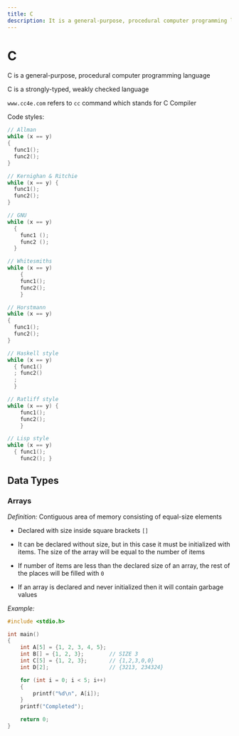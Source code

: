 ```yaml
---
title: C
description: It is a general-purpose, procedural computer programming language.
---
```


# C

C is a general-purpose, procedural computer programming language

C is a strongly-typed, weakly checked language

`www.cc4e.com` refers to `cc` command which stands for C Compiler

Code styles:

```c
// Allman
while (x == y)
{
  func1();
  func2();
}

// Kernighan & Ritchie
while (x == y) {
  func1();
  func2();
}

// GNU
while (x == y) 
  {
    func1 ();
    func2 ();
  }

// Whitesmiths
while (x == y) 
    {
    func1();
    func2();
    }

// Horstmann
while (x == y) 
{
  func1();
  func2();
}

// Haskell style
while (x == y) 
  { func1()
  ; func2()
  ;
  }

// Ratliff style
while (x == y) {
    func1();
    func2();
    }

// Lisp style
while (x == y)
  { func1();
    func2(); }
```

## Data Types

### Arrays

_Definition:_ Contiguous area of memory consisting of equal-size elements

- Declared with size inside square brackets `[]`

- It can be declared without size, but in this case it must be initialized with items. The size of the array will be equal to the number of items

- If number of items are less than the declared size of an array, the rest of the places will be filled with `0`

- If an array is declared and never initialized then it will contain garbage values

_Example:_

```c
#include <stdio.h>

int main()
{
    int A[5] = {1, 2, 3, 4, 5};
    int B[] = {1, 2, 3};        // SIZE 3
    int C[5] = {1, 2, 3};       // {1,2,3,0,0}
    int D[2];                   // {3213, 234324}

    for (int i = 0; i < 5; i++)
    {
        printf("%d\n", A[i]);
    }
    printf("Completed");

    return 0;
}
```
